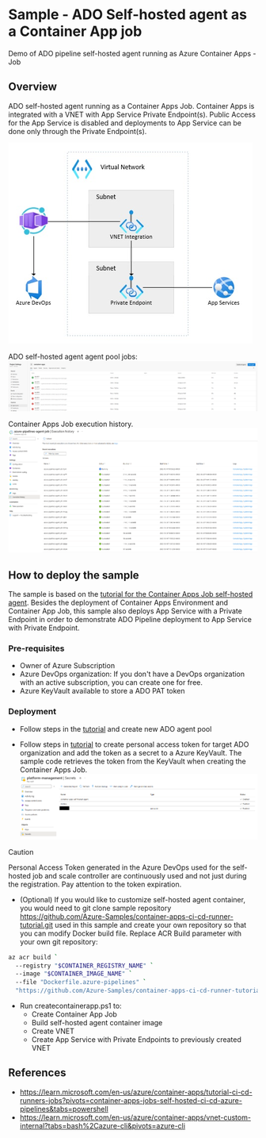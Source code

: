 # Sample - ADO Self-hosted agent as a Container App job

Demo of ADO pipeline self-hosted agent running as Azure Container Apps - Job

## Overview

ADO self-hosted agent running as a Container Apps Job. Container Apps is integrated with a VNET with App Service Private Endpoint(s). Public Access for the App Service is disabled and deployments to App Service can be done only through the Private Endpoint(s).

![Alt text](Resources/../assets/Picture01.jpg)

ADO self-hosted agent agent pool jobs:
![Alt text](Resources/../assets/adoselfhostedjob.png)

Container Apps Job execution history.
![Alt text](Resources/../assets/containerappjob.png)

## How to deploy the sample

The sample is based on the [tutorial for the Container Apps Job self-hosted agent](https://learn.microsoft.com/azure/container-apps/tutorial-ci-cd-runners-jobs?pivots=container-apps-jobs-self-hosted-ci-cd-azure-pipelines&tabs=powershell).
Besides the deployment of Container Apps Environment and Container App Job, this sample also deploys App Service with a Private Endpoint in order to demonstrate ADO Pipeline deployment to App Service with Private Endpoint.

### Pre-requisites

- Owner of Azure Subscription
- Azure DevOps organization: If you don't have a DevOps organization with an active subscription, you can create one for free.
- Azure KeyVault available to store a ADO PAT token

### Deployment

- Follow steps in the [tutorial](https://learn.microsoft.com/en-us/azure/container-apps/tutorial-ci-cd-runners-jobs?pivots=container-apps-jobs-self-hosted-ci-cd-azure-pipelines&tabs=powershell#create-a-new-agent-pool) and create new ADO agent pool

- Follow steps in [tutorial](https://learn.microsoft.com/en-us/azure/container-apps/tutorial-ci-cd-runners-jobs?pivots=container-apps-jobs-self-hosted-ci-cd-azure-pipelines&tabs=powershell#get-an-azure-devops-personal-access-token) to create personal access token for target ADO organization and add the token as a secret to a Azure KeyVault. The sample code retrieves the token from the KeyVault when creating the Container Apps Job. 
![Alt text](Resources/../assets/keyvault.png)

> [!CAUTION]
> Personal Access Token generated in the Azure DevOps used for the self-hosted job and scale controller are continuously used and not just during the registration. Pay attention to the token expiration.

- (Optional) If you would like to customize self-hosted agent container, you would need to git clone sample repository https://github.com/Azure-Samples/container-apps-ci-cd-runner-tutorial.git used in this sample and create your own repository so that you can modify Docker build file. 
Replace ACR Build parameter with your own git repository:

```bash
az acr build `
  --registry "$CONTAINER_REGISTRY_NAME" `
  --image "$CONTAINER_IMAGE_NAME" `
  --file "Dockerfile.azure-pipelines" `
  "https://github.com/Azure-Samples/container-apps-ci-cd-runner-tutorial.git" # https://github.com/zojovano-demos/container-apps-ci-cd-runner-tutorial.git
```

- Run createcontainerapp.ps1 to:
   - Create Container App Job
   - Build self-hosted agent container image
   - Create VNET
   - Create App Service with Private Endpoints to previously created VNET

## References

- https://learn.microsoft.com/en-us/azure/container-apps/tutorial-ci-cd-runners-jobs?pivots=container-apps-jobs-self-hosted-ci-cd-azure-pipelines&tabs=powershell
- https://learn.microsoft.com/en-us/azure/container-apps/vnet-custom-internal?tabs=bash%2Cazure-cli&pivots=azure-cli
